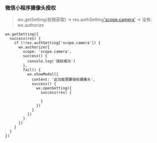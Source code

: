 ﻿### 微信小程序摄像头授权

> wx.getSetting(权限获取) -> res.authSetting['scope.camera'](是否摄像头) -> 没有: wx.authorize

```
wx.getSetting({
  success(res) {
    if (!res.authSetting['scope.camera']) {
      wx.authorize({
        scope: 'scope.camera',
        success() {
          console.log('授权成功')
        },
        fail() {
          wx.showModal({
            content: '此功能需要授权摄像头',
            success() {
              wx.openSetting({
                success(res) {

                }
              })
            }
          })
        }
      })
    }
  }
})
```









